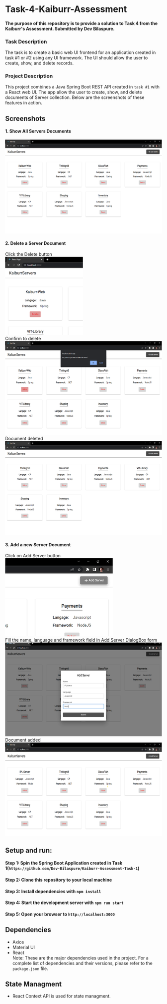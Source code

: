 # Task-4-Kaiburr-Assessment
#### The purpose of this repository is to provide a solution to Task 4 from the Kaiburr's Assessment. Submitted by Dev Bilaspure.

### Task Description
The task is to create a basic web UI frontend for an application created in task #1 or #2 using any UI framework. The UI should allow the user to create, show, and delete records.

### Project Description
This project combines a Java Spring Boot REST API created in `task #1` with a React web UI.
The app allow the user to create, show, and delete documents of Server collection. Below are the screenshots of these features in action.

## Screenshots
#### 1. Show All Servers Documents  
<img src="screenshots/viewServers.png" height="300"><br>

#### 2. Delete a Server Document
Click the Delete button  
<img src="screenshots/clickDelete.png" height="250"><br>
Confirm to delete  
<img src="screenshots/tryingToDelete.png" height="300"><br>
Document deleted  
<img src="screenshots/serverDeleted.png" height="300"><br>

#### 3. Add a new Server Document
Click on Add Server button  
<img src="screenshots/clickAddBtn.png" height="250"><br>
Fill the name, language and framework field in Add Server DialogBox form  
<img src="screenshots/addServerDialog.png" height="300"><br>
Document added  
<img src="screenshots/serverAdded.png" height="300"><br>


## Setup and run:

#### Step 1: Spin the Spring Boot Application created in Task 1(`https://github.com/Dev-Bilaspure/Kaiburr-Assessment-Task-1`)
#### Step 2: Clone this repository to your local machine
#### Step 3: Install dependencies with `npm install`
#### Step 4: Start the development server with `npm run start`
#### Step 5: Open your browser to `http://localhost:3000`


## Dependencies
- Axios
- Material UI
- React  
Note: These are the major dependencies used in the project. For a complete list of dependencies and their versions, please refer to the `package.json` file.

## State Managment
- React Context API is used for state managment.